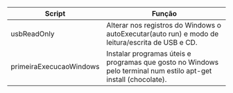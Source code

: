 Script | Função
-------|-------
usbReadOnly | Alterar nos registros do Windows o autoExecutar(auto run) e modo de leitura/escrita de USB e CD.
primeiraExecucaoWindows | Instalar programas úteis e programas que gosto no Windows pelo terminal num estilo apt-get install (chocolate).
